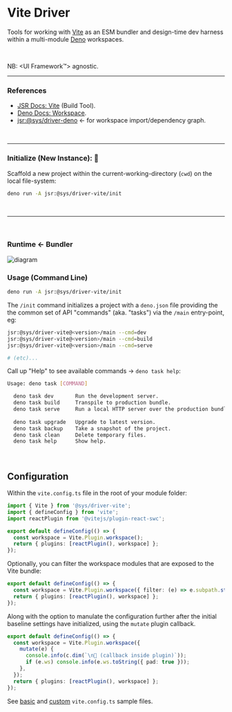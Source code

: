 # Vite Driver

Tools for working with [Vite](https://vitejs.dev/) as an ESM bundler and design-time dev harness 
within a multi-module [Deno](https://docs.deno.com/) workspaces.

<p>&nbsp;<p>

NB: <UI Framework™️> agnostic.

---

### References

- [JSR Docs: Vite](https://jsr.io/docs/with/vite) (Build Tool).
- [Deno Docs: Workspace](https://docs.deno.com/runtime/fundamentals/workspaces/).
- [jsr:@sys/driver-deno](https://jsr.io/@sys/driver-deno) ← for workspace import/dependency graph.


<p>&nbsp;<p>

---

### Initialize (New Instance): 🧫
Scaffold a new project within the current-working-directory (`cwd`) on the local file-system:

```bash
deno run -A jsr:@sys/driver-vite/init
```

<p>&nbsp;<p>

---

<p>&nbsp;<p>

### Runtime ← Bundler

![diagram](https://wrpcd.net/cdn-cgi/imagedelivery/BXluQx4ige9GuW0Ia56BHw/a720851d-97c8-4feb-439c-6e4a41be6b00/original)


### Usage (Command Line)

```bash
deno run -A jsr:@sys/driver-vite/init
```


The `/init` command initializes a project with a `deno.json` file providing the
the common set of API "commands" (aka. "tasks") via the `/main` entry-point, eg:

```bash
jsr:@sys/driver-vite@<version>/main --cmd=dev
jsr:@sys/driver-vite@<version>/main --cmd=build
jsr:@sys/driver-vite@<version>/main --cmd=serve

# (etc)...
```

Call up "Help" to see available commands → `deno task help`:

```bash
Usage: deno task [COMMAND]

  deno task dev       Run the development server.                        
  deno task build     Transpile to production bundle.                    
  deno task serve     Run a local HTTP server over the production bundle.
                                                                         
  deno task upgrade   Upgrade to latest version.                         
  deno task backup    Take a snapshot of the project.                    
  deno task clean     Delete temporary files.                            
  deno task help      Show help.
```


<p>&nbsp;<p>




## Configuration

Within the `vite.config.ts` file in the root of your module folder:

```ts
import { Vite } from '@sys/driver-vite';
import { defineConfig } from 'vite';
import reactPlugin from '@vitejs/plugin-react-swc';

export default defineConfig(() => {
  const workspace = Vite.Plugin.workspace();
  return { plugins: [reactPlugin(), workspace] };
});
```
 
Optionally, you can filter the workspace modules that are exposed
to the Vite bundle:
 
```ts
export default defineConfig(() => {
  const workspace = Vite.Plugin.workspace({ filter: (e) => e.subpath.startsWith('/client') });
  return { plugins: [reactPlugin(), workspace] };
});
```
 
Along with the option to manulate the configuration further after the initial
baseline settings have initialized, using the `mutate` plugin callback.

```ts
export default defineConfig(() => {
  const workspace = Vite.Plugin.workspace({ 
    mutate(e) {
      console.info(c.dim(`\n👋 (callback inside plugin)`));
      if (e.ws) console.info(e.ws.toString({ pad: true }));
    },
  });
  return { plugins: [reactPlugin(), workspace] };
});
```

See [basic](./vite.config.-sample.simple.ts) and [custom](./vite.config.-sample.custom.ts) `vite.config.ts` sample files.
